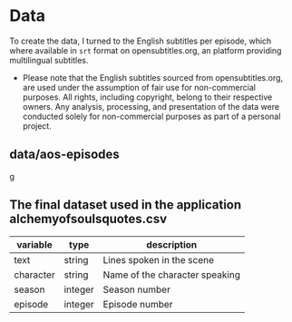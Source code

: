 # Data

To create the data, I turned to the English subtitles per episode, which where available in `srt` format on opensubtitles.org, an platform providing multilingual subtitles.
- Please note that the English subtitles sourced from opensubtitles.org, are used under the assumption of fair use for non-commercial purposes. All rights, including copyright, belong to their respective owners. Any analysis, processing, and presentation of the data were conducted solely for non-commercial purposes as part of a personal project.

## data/aos-episodes
g

## The final dataset used in the application  alchemyofsoulsquotes.csv

| variable  | type    | description                    |
|-----------|---------|--------------------------------|
| text      | string  | Lines spoken in the scene      |
| character | string  | Name of the character speaking |
| season    | integer | Season number                  |
| episode   | integer | Episode number                 |

